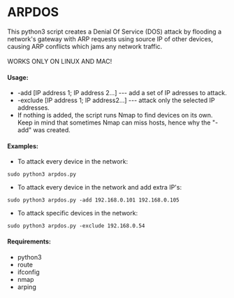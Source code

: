 # ARPDOS
This python3 script creates a Denial Of Service (DOS) attack by flooding a network's gateway
with ARP requests using source IP of other devices, causing ARP conflicts which jams any network traffic.
<br /> <br />
WORKS ONLY ON LINUX AND MAC!

#### Usage:
* -add [IP address 1; IP address 2...] --- add a set of IP adresses to attack.
* -exclude [IP address 1; IP address2...] --- attack only the selected IP addresses.
* If nothing is added, the script runs Nmap to find devices on its own. Keep in mind that sometimes Nmap can miss hosts, hence why the "-add" was created.


#### Examples:
* To attack every device in the network:
```
sudo python3 arpdos.py
```

* To attack every device in the network and add extra IP's:
```
sudo python3 arpdos.py -add 192.168.0.101 192.168.0.105
```

* To attack specific devices in the network:
```
sudo python3 arpdos.py -exclude 192.168.0.54
```

#### Requirements:
* python3
* route
* ifconfig
* nmap
* arping
</pre>

